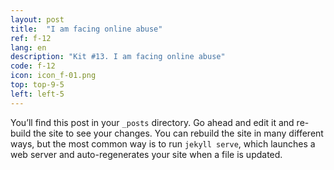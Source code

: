 ```yaml
---
layout: post
title:  "I am facing online abuse"
ref: f-12
lang: en
description: "Kit #13. I am facing online abuse"
code: f-12
icon: icon_f-01.png
top: top-9-5
left: left-5
---
```

You’ll find this post in your `_posts` directory. Go ahead and edit it and re-build the site to see your changes. You can rebuild the site in many different ways, but the most common way is to run `jekyll serve`, which launches a web server and auto-regenerates your site when a file is updated.